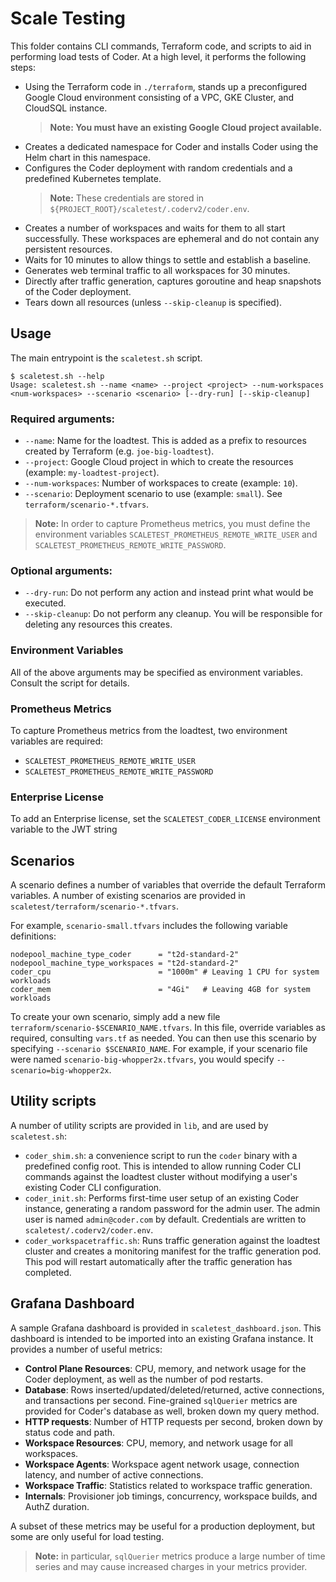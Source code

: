 # Scale Testing

This folder contains CLI commands, Terraform code, and scripts to aid in performing load tests of Coder.
At a high level, it performs the following steps:

- Using the Terraform code in `./terraform`, stands up a preconfigured Google Cloud environment
  consisting of a VPC, GKE Cluster, and CloudSQL instance.
  > **Note: You must have an existing Google Cloud project available.**
- Creates a dedicated namespace for Coder and installs Coder using the Helm chart in this namespace.
- Configures the Coder deployment with random credentials and a predefined Kubernetes template.
  > **Note:** These credentials are stored in `${PROJECT_ROOT}/scaletest/.coderv2/coder.env`.
- Creates a number of workspaces and waits for them to all start successfully. These workspaces
  are ephemeral and do not contain any persistent resources.
- Waits for 10 minutes to allow things to settle and establish a baseline.
- Generates web terminal traffic to all workspaces for 30 minutes.
- Directly after traffic generation, captures goroutine and heap snapshots of the Coder deployment.
- Tears down all resources (unless `--skip-cleanup` is specified).

## Usage

The main entrypoint is the `scaletest.sh` script.

```console
$ scaletest.sh --help
Usage: scaletest.sh --name <name> --project <project> --num-workspaces <num-workspaces> --scenario <scenario> [--dry-run] [--skip-cleanup]
```

### Required arguments:

- `--name`: Name for the loadtest. This is added as a prefix to resources created by Terraform (e.g. `joe-big-loadtest`).
- `--project`: Google Cloud project in which to create the resources (example: `my-loadtest-project`).
- `--num-workspaces`: Number of workspaces to create (example: `10`).
- `--scenario`: Deployment scenario to use (example: `small`). See `terraform/scenario-*.tfvars`.

> **Note:** In order to capture Prometheus metrics, you must define the environment variables
> `SCALETEST_PROMETHEUS_REMOTE_WRITE_USER` and `SCALETEST_PROMETHEUS_REMOTE_WRITE_PASSWORD`.

### Optional arguments:

- `--dry-run`: Do not perform any action and instead print what would be executed.
- `--skip-cleanup`: Do not perform any cleanup. You will be responsible for deleting any resources this creates.

### Environment Variables

All of the above arguments may be specified as environment variables. Consult the script for details.

### Prometheus Metrics

To capture Prometheus metrics from the loadtest, two environment variables are required:

- `SCALETEST_PROMETHEUS_REMOTE_WRITE_USER`
- `SCALETEST_PROMETHEUS_REMOTE_WRITE_PASSWORD`

### Enterprise License

To add an Enterprise license, set the `SCALETEST_CODER_LICENSE` environment variable to the JWT string

## Scenarios

A scenario defines a number of variables that override the default Terraform variables.
A number of existing scenarios are provided in `scaletest/terraform/scenario-*.tfvars`.

For example, `scenario-small.tfvars` includes the following variable definitions:

```
nodepool_machine_type_coder      = "t2d-standard-2"
nodepool_machine_type_workspaces = "t2d-standard-2"
coder_cpu                        = "1000m" # Leaving 1 CPU for system workloads
coder_mem                        = "4Gi"   # Leaving 4GB for system workloads
```

To create your own scenario, simply add a new file `terraform/scenario-$SCENARIO_NAME.tfvars`.
In this file, override variables as required, consulting `vars.tf` as needed.
You can then use this scenario by specifying `--scenario $SCENARIO_NAME`.
For example, if your scenario file were named `scenario-big-whopper2x.tfvars`, you would specify
`--scenario=big-whopper2x`.

## Utility scripts

A number of utility scripts are provided in `lib`, and are used by `scaletest.sh`:

- `coder_shim.sh`: a convenience script to run the `coder` binary with a predefined config root.
  This is intended to allow running Coder CLI commands against the loadtest cluster without
  modifying a user's existing Coder CLI configuration.
- `coder_init.sh`: Performs first-time user setup of an existing Coder instance, generating
  a random password for the admin user. The admin user is named `admin@coder.com` by default.
  Credentials are written to `scaletest/.coderv2/coder.env`.
- `coder_workspacetraffic.sh`: Runs traffic generation against the loadtest cluster and creates
  a monitoring manifest for the traffic generation pod. This pod will restart automatically
  after the traffic generation has completed.

## Grafana Dashboard

A sample Grafana dashboard is provided in `scaletest_dashboard.json`. This dashboard is intended
to be imported into an existing Grafana instance. It provides a number of useful metrics:

- **Control Plane Resources**: CPU, memory, and network usage for the Coder deployment, as well as the number of pod restarts.
- **Database**: Rows inserted/updated/deleted/returned, active connections, and transactions per second. Fine-grained `sqlQuerier` metrics are provided for Coder's database as well, broken down my query method.
- **HTTP requests**: Number of HTTP requests per second, broken down by status code and path.
- **Workspace Resources**: CPU, memory, and network usage for all workspaces.
- **Workspace Agents**: Workspace agent network usage, connection latency, and number of active connections.
- **Workspace Traffic**: Statistics related to workspace traffic generation.
- **Internals**: Provisioner job timings, concurrency, workspace builds, and AuthZ duration.

A subset of these metrics may be useful for a production deployment, but some are only useful
for load testing.

> **Note:** in particular, `sqlQuerier` metrics produce a large number of time series and may cause
> increased charges in your metrics provider.
